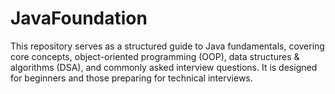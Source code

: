 # JavaFoundation
This repository serves as a structured guide to Java fundamentals, covering core concepts, object-oriented programming (OOP), data structures &amp; algorithms (DSA), and commonly asked interview questions. It is designed for beginners and those preparing for technical interviews.
